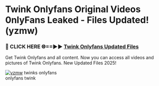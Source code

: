 # Twink Onlyfans Original Videos 0nlyFans Leaked - Files Updated! (yzmw)

<h3>🔴 CLICK HERE 🌐==►► <a href="https://tinyurl.com/ms9xzufz" rel="nofollow">Twink Onlyfans Updated Files</a></h3>

Get Twink Onlyfans and all content. Now you can access all videos and pictures of Twink Onlyfans. New Updated Files 2025!

[![yzmw](https://i.imgur.com/PQ7UWWw.gif)](https://tinyurl.com/ms9xzufz)
twinks onlyfans<br>
onlyfans twink